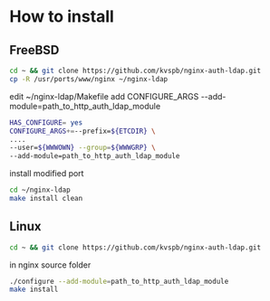 # How to install

## FreeBSD

```bash
cd ~ && git clone https://github.com/kvspb/nginx-auth-ldap.git
cp -R /usr/ports/www/nginx ~/nginx-ldap
```

edit ~/nginx-ldap/Makefile add CONFIGURE_ARGS --add-module=path_to_http_auth_ldap_module

```bash
HAS_CONFIGURE= yes
CONFIGURE_ARGS+=--prefix=${ETCDIR} \
....
--user=${WWWOWN} --group=${WWWGRP} \
--add-module=path_to_http_auth_ldap_module
```

install modified port

```bash
cd ~/nginx-ldap
make install clean
```

## Linux

```bash
cd ~ && git clone https://github.com/kvspb/nginx-auth-ldap.git 
```

in nginx source folder

```bash
./configure --add-module=path_to_http_auth_ldap_module
make install
```
